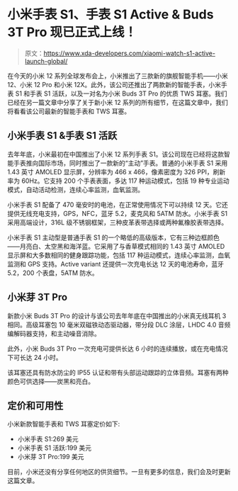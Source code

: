 # 小米手表 S1、手表 S1 Active & Buds 3T Pro 现已正式上线！

> 原文：<https://www.xda-developers.com/xiaomi-watch-s1-active-launch-global/>

在今天的小米 12 系列全球发布会上，小米推出了三款新的旗舰智能手机——小米 12、小米 12 Pro 和小米 12X。此外，该公司还推出了两款新的智能手表，小米手表 S1 和手表 S1 活跃，以及一对名为小米 Buds 3T Pro 的优质 TWS 耳塞。我们已经在另一篇文章中分享了关于新小米 12 系列的所有细节，在这篇文章中，我们将看看该公司最新的智能手表和 TWS 耳塞。

## 小米手表 S1 &手表 S1 活跃

去年年底，小米最初在中国推出了小米 12 系列手表 S1。该公司现在已经将这款智能手表推向国际市场，同时推出了一款新的“主动”手表。普通的小米手表 S1 采用 1.43 英寸 AMOLED 显示屏，分辨率为 466 x 466，像素密度为 326 PPI，刷新率为 60Hz。它支持 200 个手表表面，多达 117 种运动模式，包括 19 种专业运动模式，自动活动检测，连续心率监测，血氧监测。

小米手表 S1 配备了 470 毫安时的电池，在正常使用情况下可以持续 12 天。它还提供无线充电支持，GPS，NFC，蓝牙 5.2，麦克风和 5ATM 防水。小米手表 S1 采用高端设计，316L 级不锈钢框架，三种皮革表带选择或两种氟橡胶表带选择。

小米手表 S1 主动型是普通手表 S1 的一个略低的高级版本，它有三种边框颜色——月亮白、太空黑和海洋蓝。它采用了与香草模式相同的 1.43 英寸 AMOLED 显示屏和大多数相同的健身跟踪功能，包括 117 种运动模式，连续心率监测，血氧监测和 GPS 支持。Active variant 还提供一次充电长达 12 天的电池寿命，蓝牙 5.2，200 个表盘，5ATM 防水。

## 小米芽 3T Pro

新款小米 Buds 3T Pro 的设计与该公司去年年底在中国推出的小米真无线耳机 3 相同。高级耳塞包 10 毫米双磁铁动态驱动器，带分段 DLC 涂层，LHDC 4.0 音频编解码器支持，和主动噪音消除。

此外，小米 Buds 3T Pro 一次充电可提供长达 6 小时的连续播放，或在充电情况下可长达 24 小时。

该耳塞还具有防水防尘的 IP55 认证和带有头部运动跟踪的立体音频。耳塞有两种颜色可供选择——炭黑和亮白。

## 定价和可用性

小米新款智能手表和 TWS 耳塞定价如下:

*   小米手表 S1:269 美元
*   小米手表 S1 活跃:199 美元
*   小米芽 3T Pro:199 美元

目前，小米还没有分享任何地区的供货细节。一旦有更多的信息，我们会及时更新这篇文章。